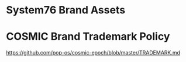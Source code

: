 # System76 Brand Assets

# COSMIC Brand Trademark Policy

https://github.com/pop-os/cosmic-epoch/blob/master/TRADEMARK.md